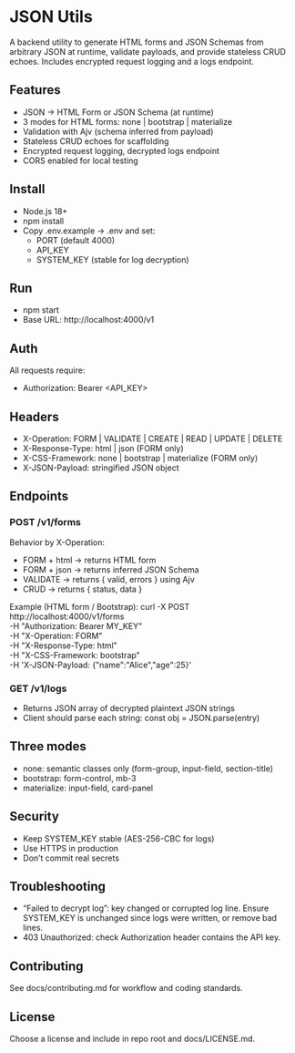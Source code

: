 # JSON Utils

A backend utility to generate HTML forms and JSON Schemas from arbitrary JSON at runtime, validate payloads, and provide stateless CRUD echoes. Includes encrypted request logging and a logs endpoint.

## Features
- JSON → HTML Form or JSON Schema (at runtime)
- 3 modes for HTML forms: none | bootstrap | materialize
- Validation with Ajv (schema inferred from payload)
- Stateless CRUD echoes for scaffolding
- Encrypted request logging, decrypted logs endpoint
- CORS enabled for local testing

## Install
- Node.js 18+
- npm install
- Copy .env.example → .env and set:
  - PORT (default 4000)
  - API_KEY
  - SYSTEM_KEY (stable for log decryption)

## Run
- npm start
- Base URL: http://localhost:4000/v1

## Auth
All requests require:
- Authorization: Bearer <API_KEY>

## Headers
- X-Operation: FORM | VALIDATE | CREATE | READ | UPDATE | DELETE
- X-Response-Type: html | json (FORM only)
- X-CSS-Framework: none | bootstrap | materialize (FORM only)
- X-JSON-Payload: stringified JSON object

## Endpoints
### POST /v1/forms
Behavior by X-Operation:
- FORM + html → returns HTML form
- FORM + json → returns inferred JSON Schema
- VALIDATE → returns { valid, errors } using Ajv
- CRUD → returns { status, data }

Example (HTML form / Bootstrap):
curl -X POST http://localhost:4000/v1/forms \
  -H "Authorization: Bearer MY_KEY" \
  -H "X-Operation: FORM" \
  -H "X-Response-Type: html" \
  -H "X-CSS-Framework: bootstrap" \
  -H 'X-JSON-Payload: {"name":"Alice","age":25}'

### GET /v1/logs
- Returns JSON array of decrypted plaintext JSON strings
- Client should parse each string:
  const obj = JSON.parse(entry)

## Three modes
- none: semantic classes only (form-group, input-field, section-title)
- bootstrap: form-control, mb-3
- materialize: input-field, card-panel

## Security
- Keep SYSTEM_KEY stable (AES-256-CBC for logs)
- Use HTTPS in production
- Don’t commit real secrets

## Troubleshooting
- “Failed to decrypt log”: key changed or corrupted log line. Ensure SYSTEM_KEY is unchanged since logs were written, or remove bad lines.
- 403 Unauthorized: check Authorization header contains the API key.

## Contributing
See docs/contributing.md for workflow and coding standards.

## License
Choose a license and include in repo root and docs/LICENSE.md.
